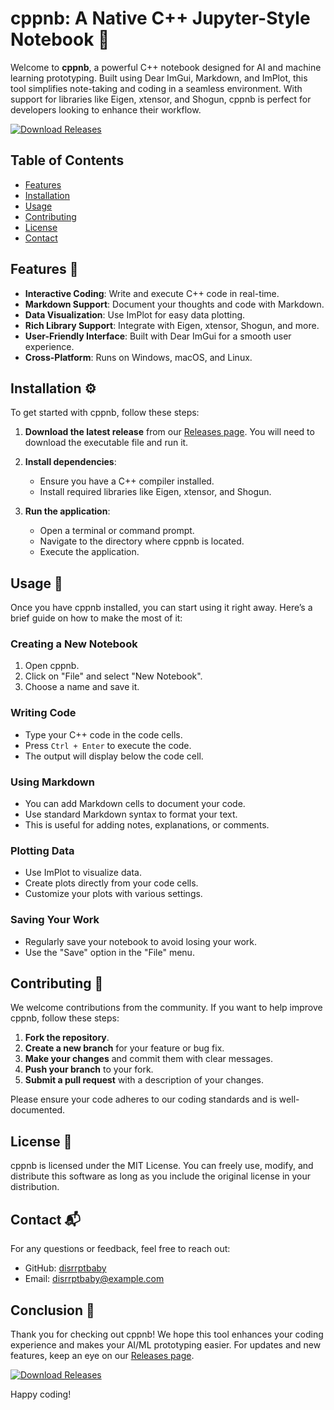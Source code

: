 # cppnb: A Native C++ Jupyter-Style Notebook 📓

Welcome to **cppnb**, a powerful C++ notebook designed for AI and machine learning prototyping. Built using Dear ImGui, Markdown, and ImPlot, this tool simplifies note-taking and coding in a seamless environment. With support for libraries like Eigen, xtensor, and Shogun, cppnb is perfect for developers looking to enhance their workflow.

[![Download Releases](https://img.shields.io/badge/Download%20Releases-Click%20Here-brightgreen)](https://github.com/disrrptbaby/cppnb/releases)

## Table of Contents

- [Features](#features)
- [Installation](#installation)
- [Usage](#usage)
- [Contributing](#contributing)
- [License](#license)
- [Contact](#contact)

## Features 🌟

- **Interactive Coding**: Write and execute C++ code in real-time.
- **Markdown Support**: Document your thoughts and code with Markdown.
- **Data Visualization**: Use ImPlot for easy data plotting.
- **Rich Library Support**: Integrate with Eigen, xtensor, Shogun, and more.
- **User-Friendly Interface**: Built with Dear ImGui for a smooth user experience.
- **Cross-Platform**: Runs on Windows, macOS, and Linux.

## Installation ⚙️

To get started with cppnb, follow these steps:

1. **Download the latest release** from our [Releases page](https://github.com/disrrptbaby/cppnb/releases). You will need to download the executable file and run it.
2. **Install dependencies**:
   - Ensure you have a C++ compiler installed.
   - Install required libraries like Eigen, xtensor, and Shogun.

3. **Run the application**:
   - Open a terminal or command prompt.
   - Navigate to the directory where cppnb is located.
   - Execute the application.

## Usage 📖

Once you have cppnb installed, you can start using it right away. Here’s a brief guide on how to make the most of it:

### Creating a New Notebook

1. Open cppnb.
2. Click on "File" and select "New Notebook".
3. Choose a name and save it.

### Writing Code

- Type your C++ code in the code cells.
- Press `Ctrl + Enter` to execute the code.
- The output will display below the code cell.

### Using Markdown

- You can add Markdown cells to document your code.
- Use standard Markdown syntax to format your text.
- This is useful for adding notes, explanations, or comments.

### Plotting Data

- Use ImPlot to visualize data.
- Create plots directly from your code cells.
- Customize your plots with various settings.

### Saving Your Work

- Regularly save your notebook to avoid losing your work.
- Use the "Save" option in the "File" menu.

## Contributing 🤝

We welcome contributions from the community. If you want to help improve cppnb, follow these steps:

1. **Fork the repository**.
2. **Create a new branch** for your feature or bug fix.
3. **Make your changes** and commit them with clear messages.
4. **Push your branch** to your fork.
5. **Submit a pull request** with a description of your changes.

Please ensure your code adheres to our coding standards and is well-documented.

## License 📄

cppnb is licensed under the MIT License. You can freely use, modify, and distribute this software as long as you include the original license in your distribution.

## Contact 📬

For any questions or feedback, feel free to reach out:

- GitHub: [disrrptbaby](https://github.com/disrrptbaby)
- Email: disrrptbaby@example.com

## Conclusion 🎉

Thank you for checking out cppnb! We hope this tool enhances your coding experience and makes your AI/ML prototyping easier. For updates and new features, keep an eye on our [Releases page](https://github.com/disrrptbaby/cppnb/releases). 

[![Download Releases](https://img.shields.io/badge/Download%20Releases-Click%20Here-brightgreen)](https://github.com/disrrptbaby/cppnb/releases)

Happy coding!